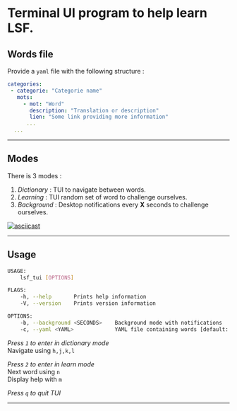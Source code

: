 # Terminal UI program to help learn LSF.

## Words file

Provide a `yaml` file with the following structure :

```yaml
categories:
 - categorie: "Categorie name" 
   mots:
     - mot: "Word"
       description: "Translation or description"
       lien: "Some link providing more information"
      ...
  ...
```

---

## Modes

There is 3 modes :

1. *Dictionary* : TUI to navigate between words.
2. *Learning*   : TUI random set of word to challenge ourselves.
3. *Background* : Desktop notifications every **X** seconds to challenge ourselves.

[![asciicast](https://asciinema.org/a/372952.svg)](https://asciinema.org/a/372952)

---

## Usage

```sh
USAGE:
    lsf_tui [OPTIONS]

FLAGS:
    -h, --help       Prints help information
    -V, --version    Prints version information

OPTIONS:
    -b, --background <SECONDS>    Background mode with notifications
    -c, --yaml <YAML>             YAML file containing words [default: LSF.yaml]
```

*Press `1` to enter in dictionary mode*  
Navigate using `h,j,k,l`  

*Press `2` to enter in learn mode*  
Next word using `n`  
Display help with `m`  

*Press `q` to quit TUI*  

---
